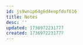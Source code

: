 ```yaml
---
id: js9wnip64g6d4enpfdof616
title: Notes
desc: ''
updated: 1736972231777
created: 1736972231777
---
```

